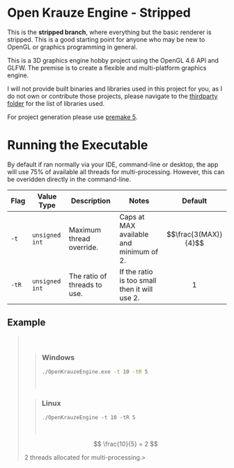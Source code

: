 # Open Krauze Engine - Stripped
This is the <b>stripped branch</b>, where everything but the basic renderer is stripped. This is a good starting point for anyone who may be new to OpenGL or graphics programming in general.

This is a 3D graphics engine hobby project using the OpenGL 4.6 API and GLFW.
The premise is to create a flexible and multi-platform graphics engine.

I will not provide built binaries and libraries used in this project for you, as I do not own or contribute those projects, please navigate to the [thirdparty folder](https://github.com/KamilKrauze/OpenKrauzeEngine/tree/main/thirdparty) for the list of libraries used.

For project generation please use [premake 5](https://premake.github.io/).


# Running the Executable
By default if ran normally via your IDE, command-line or desktop, the app will use 75% of available all threads for multi-processing. However, this can be overidden directly in the command-line.

| Flag      | Value Type     | Description                  | Notes                                         | Default              |
| --------- | -------------- | ---------------------------- | --------------------------------------------- | -------------------- |
| ```-t```  | `unsigned int` | Maximum thread override.     | Caps at MAX available and minimum of 2.       | $$\frac{3(MAX)}{4}$$ |
| ```-tR``` | `unsigned int` | The ratio of threads to use. | If the ratio is too small then it will use 2. | $$1$$                |

## Example 
> <br>
> 
> >  ### Windows
> > ```cmd
> > ./OpenKrauzeEngine.exe -t 10 -tR 5
> > ```
> > <br>
>
> >  ### Linux
> >  ```console
> >  ./OpenKrauzeEngine -t 10 -tR 5
> >  ```
> > <br>
> $$ 
> \frac{10}{5} = 2
> $$
> 
> 2 threads allocated for multi-processing.>
> <br>

